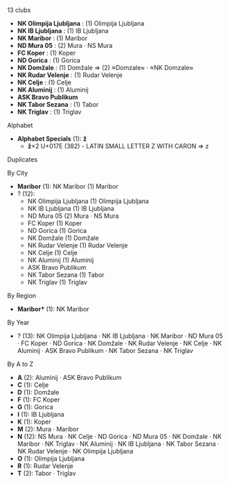 13 clubs

- **NK Olimpija Ljubljana** : (1) Olimpija Ljubljana
- **NK IB Ljubljana** : (1) IB Ljubljana
- **NK Maribor** : (1) Maribor
- **ND Mura 05** : (2) Mura · NS Mura
- **FC Koper** : (1) Koper
- **ND Gorica** : (1) Gorica
- **NK Domžale** : (1) Domžale ⇒ (2) ≈Domzale≈ · ≈NK Domzale≈
- **NK Rudar Velenje** : (1) Rudar Velenje
- **NK Celje** : (1) Celje
- **NK Aluminij** : (1) Aluminij
- **ASK Bravo Publikum**
- **NK Tabor Sezana** : (1) Tabor
- **NK Triglav** : (1) Triglav




Alphabet

- **Alphabet Specials** (1):  **ž** 
  - **ž**×2 U+017E (382) - LATIN SMALL LETTER Z WITH CARON ⇒ z




Duplicates





By City

- **Maribor** (1): NK Maribor  (1) Maribor
- ? (12): 
  - NK Olimpija Ljubljana  (1) Olimpija Ljubljana
  - NK IB Ljubljana  (1) IB Ljubljana
  - ND Mura 05  (2) Mura · NS Mura
  - FC Koper  (1) Koper
  - ND Gorica  (1) Gorica
  - NK Domžale  (1) Domžale
  - NK Rudar Velenje  (1) Rudar Velenje
  - NK Celje  (1) Celje
  - NK Aluminij  (1) Aluminij
  - ASK Bravo Publikum 
  - NK Tabor Sezana  (1) Tabor
  - NK Triglav  (1) Triglav




By Region

- **Maribor†** (1):   NK Maribor




By Year

- ? (13):   NK Olimpija Ljubljana · NK IB Ljubljana · NK Maribor · ND Mura 05 · FC Koper · ND Gorica · NK Domžale · NK Rudar Velenje · NK Celje · NK Aluminij · ASK Bravo Publikum · NK Tabor Sezana · NK Triglav






By A to Z

- **A** (2): Aluminij · ASK Bravo Publikum
- **C** (1): Celje
- **D** (1): Domžale
- **F** (1): FC Koper
- **G** (1): Gorica
- **I** (1): IB Ljubljana
- **K** (1): Koper
- **M** (2): Mura · Maribor
- **N** (12): NS Mura · NK Celje · ND Gorica · ND Mura 05 · NK Domžale · NK Maribor · NK Triglav · NK Aluminij · NK IB Ljubljana · NK Tabor Sezana · NK Rudar Velenje · NK Olimpija Ljubljana
- **O** (1): Olimpija Ljubljana
- **R** (1): Rudar Velenje
- **T** (2): Tabor · Triglav





